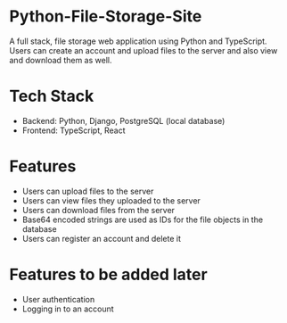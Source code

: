 # Python-File-Storage-Site
A full stack, file storage web application using Python and TypeScript. Users can create an account and upload files to the server and also view and download them as well.

# Tech Stack
* Backend: Python, Django, PostgreSQL (local database)
* Frontend: TypeScript, React

# Features
* Users can upload files to the server
* Users can view files they uploaded to the server
* Users can download files from the server
* Base64 encoded strings are used as IDs for the file objects in the database
* Users can register an account and delete it

# Features to be added later
* User authentication
* Logging in to an account